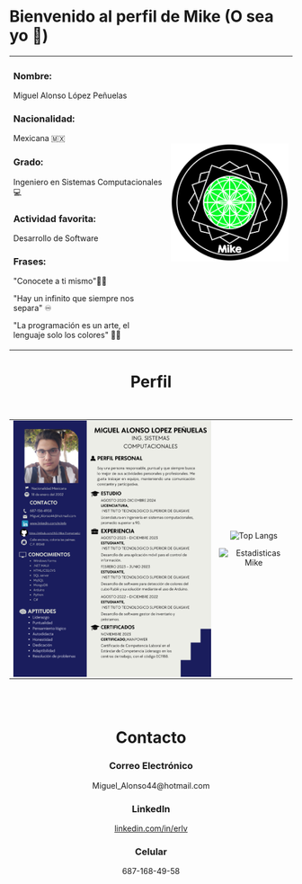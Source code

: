 <h1>Bienvenido al perfil de Mike (O sea yo 🤞)</h1>

<table  align="center" width=900>
  <tr>
    <td>
      <p  align="left">
        <h3>Nombre: </h3><p>Miguel Alonso López Peñuelas</p>
        <h3>Nacionalidad: </h3> <p>Mexicana 🇲🇽</p>
        <h3>Grado: </h3><p>Ingeniero en Sistemas Computacionales 💻</p> 
        <h3>Actividad favorita: </h3> <p>Desarrollo de Software</p>
        <h3>Frases: </h3> 
        <p>"Conocete a ti mismo"🧏‍♂️</p>
        <p>"Hay un infinito que siempre nos separa" ♾️</p>
        <p>"La programación es un arte, el lenguaje solo los colores" 🧑‍🎨</p>
      </p>
      </td>
    <td>
      <img align="center" src="Simbolo.png" width=400>
    </td>
    </tr>
</table>
<h1 align='center'>Perfil</h1>
<br/>
<table align="center">
  <td>
    <a href="Curriculum.pdf"><img src="Curriculum.png" width=400  align="left"></a>
  </td>
<td align="center">
  
![Top Langs](https://github-readme-stats.vercel.app/api/top-langs/?username=ING-Mike-Programador&show_icons=true&theme=github_dark&layout=donut) 

![Estadisticas Mike](https://github-readme-stats.vercel.app/api?username=ING-Mike-Programador&show_icons=true&theme=holi)
</td>
</table>
<br>

<br>

<h1 align='center'>Contacto</h1>

<h3 align='center'>Correo Electrónico</h3>
<p align='center'>Miguel_Alonso44@hotmail.com</p>

<h3 align='center'>LinkedIn</h3>
<a href="https://www.linkedin.com/in/erlv"><p align='center'>linkedin.com/in/erlv</p></a>

<h3 align='center'>Celular</h3>
<p align='center'>687-168-49-58</p>









